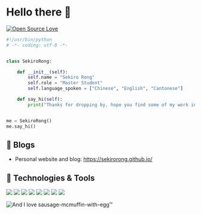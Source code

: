# Hello there 👋

<!-- ![visitors](https://visitor-badge.laobi.icu/badge?page_id=zhenye-na.zhenye-na) -->
[![Open Source Love](https://badges.frapsoft.com/os/v1/open-source.svg?v=102)](https://github.com/ellerbrock/open-source-badge/)


```python
#!/usr/bin/python
# -*- coding: utf-8 -*-


class SekiroRong:

    def __init__(self):
        self.name = "Sekiro Rong"
        self.role = "Master Student"
        self.language_spoken = ["Chinese", "English", "Cantonese"]

    def say_hi(self):
        print("Thanks for dropping by, hope you find some of my work interesting.")


me = SekiroRong()
me.say_hi()
```

## 📝 Blogs

- Personal website and blog: https://sekirorong.github.io/


## 🔧 Technologies & Tools

![](https://img.shields.io/badge/Code-Python-green?style=flat&logo=python)
![](https://img.shields.io/badge/Code-C-green?style=flat&logo=c)
![](https://img.shields.io/badge/Editor-VS_Code-green?style=flat&logo=visual-studio-code)
![](https://img.shields.io/badge/Library-PyTorch-green?style=flat&logo=pytorch)
![](https://img.shields.io/badge/Library-mmlab-green?style=flat&logo=mcdonalds)
![](https://img.shields.io/badge/Tools-Git-green?style=flat&logo=git)
![](https://img.shields.io/badge/OS-Linux-green?style=flat&logo=ubuntu)
![](https://img.shields.io/badge/Tools-Docker-green?style=flat&logo=docker)

![And I love sausage-mcmuffin-with-egg™](https://mcdonalds.com.hk/wp-content/uploads/2020/04/MDS200401_SC_AM-ALC_500-7.png)
